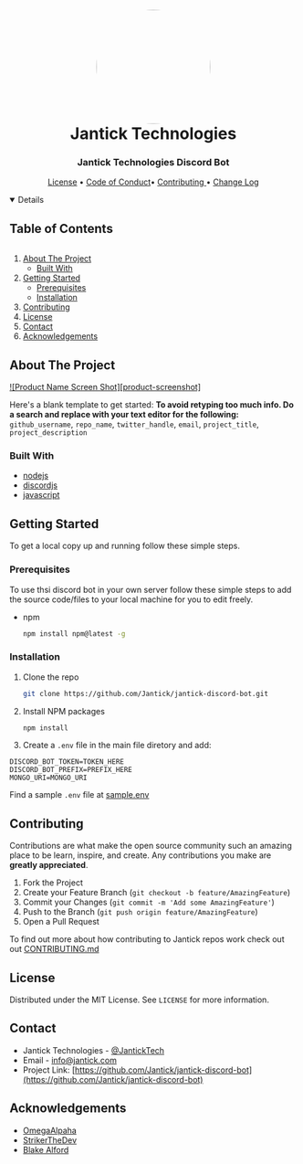 
<h1 align="center" style="position: relative;">
    <img width="200" style="border-radius: 50%;" src=".src/assets/images/jantick-logo-black.png"/><br>
    Jantick Technologies 
</h1>

<h3 align="center">Jantick Technologies Discord Bot</h3>

<p align="center">
    <a href="https://github.com/Jantick/jantick-discord-bot/blob/master/LICENSE">License</a> •
    <a href="https://github.com/Jantick/jantick-discord-bot/blob/master/CODE_OF_CONDUCT.md">Code of Conduct</a>•
    <a href="https://github.com/Jantick/jantick-discord-bot/blob/master/CONTRIBUTING.md"> Contributing </a> •
    <a href="https://github.com/Jantick/jantick-discord-bot/blob/master/CHANGELOG.md"> Change Log
</p>
<!-- TABLE OF CONTENTS -->
<details open="open">
  <summary><h2 style="display: inline-block">Table of Contents</h2></summary>
  <ol>
    <li>
      <a href="#about-the-project">About The Project</a>
      <ul>
        <li><a href="#built-with">Built With</a></li>
      </ul>
    </li>
    <li>
      <a href="#getting-started">Getting Started</a>
      <ul>
        <li><a href="#prerequisites">Prerequisites</a></li>
        <li><a href="#installation">Installation</a></li>
      </ul>
    </li>
    <li><a href="#contributing">Contributing</a></li>
    <li><a href="#license">License</a></li>
    <li><a href="#contact">Contact</a></li>
    <li><a href="#acknowledgements">Acknowledgements</a></li>
  </ol>
</details>



<!-- ABOUT THE PROJECT -->
## About The Project

[![Product Name Screen Shot][product-screenshot]](https://example.com)

Here's a blank template to get started:
**To avoid retyping too much info. Do a search and replace with your text editor for the following:**
`github_username`, `repo_name`, `twitter_handle`, `email`, `project_title`, `project_description`


### Built With

* [nodejs](https://nodejs.org)
* [discordjs](https://discord.js.org)
* [javascript](https://js.org)



<!-- GETTING STARTED -->
## Getting Started

To get a local copy up and running follow these simple steps.

### Prerequisites

To use thsi discord bot in your own server follow these simple steps to add the source code/files to your local machine for you to edit freely.
* npm
  ```sh
  npm install npm@latest -g
  ```

### Installation

1. Clone the repo
   ```sh
   git clone https://github.com/Jantick/jantick-discord-bot.git
   ```
2. Install NPM packages
   ```sh
   npm install
   ```
 
3. Create a `.env` file in the main file diretory and add: 
```
DISCORD_BOT_TOKEN=TOKEN_HERE
DISCORD_BOT_PREFIX=PREFIX_HERE
MONGO_URI=MONGO_URI
```

Find a sample `.env` file at [sample.env](https://github.com/Jantick/jantick-discord-bot/sample.env)


<!-- CONTRIBUTING -->
## Contributing

Contributions are what make the open source community such an amazing place to be learn, inspire, and create. Any contributions you make are **greatly appreciated**.

1. Fork the Project
2. Create your Feature Branch (`git checkout -b feature/AmazingFeature`)
3. Commit your Changes (`git commit -m 'Add some AmazingFeature'`)
4. Push to the Branch (`git push origin feature/AmazingFeature`)
5. Open a Pull Request

To find out more about how contributing to Jantick repos work check out out [CONTRIBUTING.md](https://github.com/Jantick/jantick-discord-bot/CONTRIBUTING.md)



<!-- LICENSE -->
## License

Distributed under the MIT License. See `LICENSE` for more information.



<!-- CONTACT -->
## Contact

- Jantick Technologies - [@JantickTech](https://twitter.com/JantickTech)  
- Email - info@jantick.com
- Project Link: [https://github.com/Jantick/jantick-discord-bot](https://github.com/Jantick/jantick-discord-bot)



<!-- ACKNOWLEDGEMENTS -->
## Acknowledgements

* [OmegaAlpaha](https://github.com/orgs/Jantick/people/SBTrebhuvan)
* [StrikerTheDev](https://github.com/strikerthedev)
* [Blake Alford](https://github.com/blakealford)